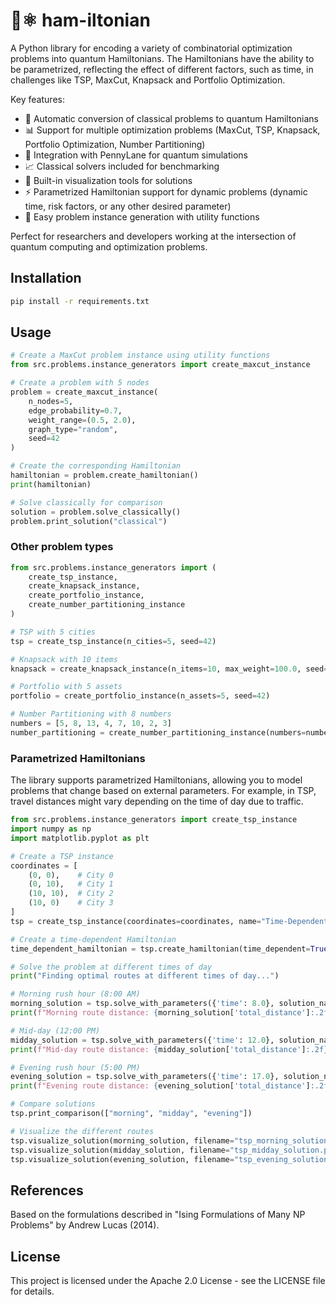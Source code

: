 # 🍖⚛️ ham-iltonian
A Python library for encoding a variety of combinatorial optimization problems into quantum Hamiltonians. The Hamiltonians have the ability to be parametrized, reflecting the effect of different factors, such as time, in challenges like TSP, MaxCut, Knapsack and Portfolio Optimization.

Key features:
- 🔄 Automatic conversion of classical problems to quantum Hamiltonians
- 📊 Support for multiple optimization problems (MaxCut, TSP, Knapsack, Portfolio Optimization, Number Partitioning)
- 🔌 Integration with PennyLane for quantum simulations
- 📈 Classical solvers included for benchmarking
- 🎨 Built-in visualization tools for solutions
- ⚡ Parametrized Hamiltonian support for dynamic problems (dynamic time, risk factors, or any other desired parameter)
- 🧩 Easy problem instance generation with utility functions

Perfect for researchers and developers working at the intersection of quantum computing and optimization problems.

## Installation

```bash
pip install -r requirements.txt
```

## Usage

```python
# Create a MaxCut problem instance using utility functions
from src.problems.instance_generators import create_maxcut_instance

# Create a problem with 5 nodes
problem = create_maxcut_instance(
    n_nodes=5,
    edge_probability=0.7,
    weight_range=(0.5, 2.0),
    graph_type="random",
    seed=42
)

# Create the corresponding Hamiltonian
hamiltonian = problem.create_hamiltonian()
print(hamiltonian)

# Solve classically for comparison
solution = problem.solve_classically()
problem.print_solution("classical")
```

### Other problem types

```python
from src.problems.instance_generators import (
    create_tsp_instance,
    create_knapsack_instance,
    create_portfolio_instance,
    create_number_partitioning_instance
)

# TSP with 5 cities
tsp = create_tsp_instance(n_cities=5, seed=42)

# Knapsack with 10 items
knapsack = create_knapsack_instance(n_items=10, max_weight=100.0, seed=42)

# Portfolio with 5 assets
portfolio = create_portfolio_instance(n_assets=5, seed=42)

# Number Partitioning with 8 numbers
numbers = [5, 8, 13, 4, 7, 10, 2, 3]
number_partitioning = create_number_partitioning_instance(numbers=numbers, seed=42)
```

### Parametrized Hamiltonians

The library supports parametrized Hamiltonians, allowing you to model problems that change based on external parameters. For example, in TSP, travel distances might vary depending on the time of day due to traffic.

```python
from src.problems.instance_generators import create_tsp_instance
import numpy as np
import matplotlib.pyplot as plt

# Create a TSP instance
coordinates = [
    (0, 0),    # City 0
    (0, 10),   # City 1
    (10, 10),  # City 2
    (10, 0)    # City 3
]
tsp = create_tsp_instance(coordinates=coordinates, name="Time-Dependent TSP")

# Create a time-dependent Hamiltonian
time_dependent_hamiltonian = tsp.create_hamiltonian(time_dependent=True)

# Solve the problem at different times of day
print("Finding optimal routes at different times of day...")

# Morning rush hour (8:00 AM)
morning_solution = tsp.solve_with_parameters({'time': 8.0}, solution_name="morning")
print(f"Morning route distance: {morning_solution['total_distance']:.2f}")

# Mid-day (12:00 PM)
midday_solution = tsp.solve_with_parameters({'time': 12.0}, solution_name="midday")
print(f"Mid-day route distance: {midday_solution['total_distance']:.2f}")

# Evening rush hour (5:00 PM)
evening_solution = tsp.solve_with_parameters({'time': 17.0}, solution_name="evening")
print(f"Evening route distance: {evening_solution['total_distance']:.2f}")

# Compare solutions
tsp.print_comparison(["morning", "midday", "evening"])

# Visualize the different routes
tsp.visualize_solution(morning_solution, filename="tsp_morning_solution.png")
tsp.visualize_solution(midday_solution, filename="tsp_midday_solution.png")
tsp.visualize_solution(evening_solution, filename="tsp_evening_solution.png")
```

## References

Based on the formulations described in "Ising Formulations of Many NP Problems" by Andrew Lucas (2014).

## License

This project is licensed under the Apache 2.0 License - see the LICENSE file for details. 
